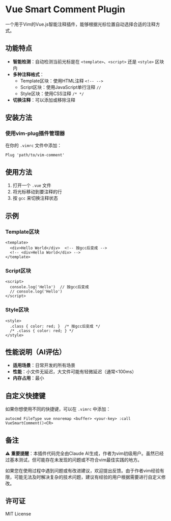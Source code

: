 # Vue Smart Comment Plugin

一个用于Vim的Vue.js智能注释插件，能够根据光标位置自动选择合适的注释方式。

## 功能特点

- **智能检测**：自动检测当前光标是在 `<template>`、`<script>` 还是 `<style>` 区块内
- **多种注释格式**：
  - Template区块：使用HTML注释 `<!-- -->`
  - Script区块：使用JavaScript单行注释 `//`
  - Style区块：使用CSS注释 `/* */`
- **切换注释**：可以添加或移除注释

## 安装方法

### 使用vim-plug插件管理器
在你的 `.vimrc` 文件中添加：
```vim
Plug 'path/to/vim-comment'
```

## 使用方法

1. 打开一个 `.vue` 文件
2. 将光标移动到要注释的行
3. 按 `gcc` 来切换注释状态

## 示例

### Template区块
```vue
<template>
  <div>Hello World</div>  <!-- 按gcc后变成 -->
  <!-- <div>Hello World</div> -->
</template>
```

### Script区块
```vue
<script>
  console.log('Hello')  // 按gcc后变成
  // console.log('Hello')
</script>
```

### Style区块
```vue
<style>
  .class { color: red; }  /* 按gcc后变成 */
  /* .class { color: red; } */
</style>
```

## 性能说明（AI评估）

- **适用场景**：日常开发的所有场景
- **性能**：小文件无延迟，大文件可能有轻微延迟（通常<100ms）
- **内存占用**：最小

## 自定义快捷键

如果你想使用不同的快捷键，可以在 `.vimrc` 中添加：
```vim
autocmd FileType vue nnoremap <buffer> <your-key> :call VueSmartComment()<CR>
```

## 备注

⚠️ **重要提醒**：本插件代码完全由Claude AI生成，作者为vim初级用户。虽然已经过基本测试，但可能存在未发现的问题或不符合vim最佳实践的地方。

如果您在使用过程中遇到问题或有改进建议，欢迎提出反馈。由于作者vim经验有限，可能无法及时解决复杂的技术问题，建议有经验的用户根据需要进行自定义修改。

## 许可证

MIT License